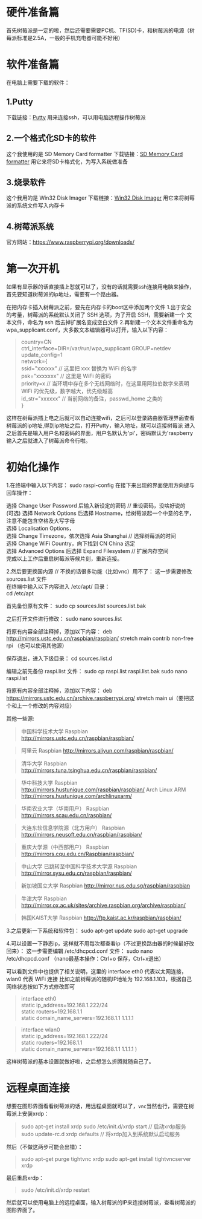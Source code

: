 # 硬件准备篇

首先树莓派是一定的啦，然后还需要需要PC机、TF(SD)卡，和树莓派的电源（树莓派标准是2.5A，一般的手机充电器可能不好用）

# 软件准备篇

在电脑上需要下载的软件：
## 1.Putty
下载链接：[Putty](https://www.putty.org)
用来连接ssh，可以用电脑远程操作树莓派
## 2.一个格式化SD卡的软件
这个我使用的是 SD Memory Card formatter
下载链接：[SD Memory Card formatter](https://www.sdcard.org)
用它来将SD卡格式化，为写入系统做准备
## 3.烧录软件
这个我用的是 Win32 Disk Imager
下载链接：[Win32 Disk Imager](https://jaist.dl.sourceforge.net/project/win32diskimager/Archive/)
用它来将树莓派的系统文件写入内存卡
## 4.树莓派系统
官方网站：https://www.raspberrypi.org/downloads/

# 第一次开机

如果有显示器的话直接插上怼就可以了，没有的话就需要ssh连接用电脑来操作，首先要知道树莓派的ip地址，需要有一个路由器。

在把内存卡插入树莓派之前，要先在内存卡的boot区中添加两个文件
1.出于安全的考量，树莓派的系统默认关闭了 SSH 选项，为了开启 SSH，需要新建一个
文本文件，命名为 ssh 后去掉扩展名变成空白文件
2.再新建一个文本文件重命名为 wpa_supplicant.conf，大多数文本编辑器可以打开，输入以下内容：
> country=CN  
ctrl_interface=DIR=/var/run/wpa_supplicant GROUP=netdev  
update_config=1  
network={  
  ssid="xxxxxx" // 这里把 xxx 替换为 WiFi 的名字  
  psk="xxxxxxx" // 这里是 WiFi 的密码  
  priority=x    // 当环境中存在多个无线网络时，在这里用阿拉伯数字来表明 WiFi 的优先级，数字越大，优先级越高  
  id_str="xxxxxx" // 当前网络的备注，passwd_home 之类的  
  }  

这样在树莓派插上电之后就可以自动连接wifi，之后可以登录路由器管理界面查看树莓派的ip地址,得到ip地址之后，打开Putty，输入地址，就可以连接树莓派
进入之后首先是输入用户名和密码的界面，用户名默认为'pi'，密码默认为'raspberry
输入之后就进入了树莓派命令行啦。

# 初始化操作

1.在终端中输入以下内容：
sudo raspi-config
在接下来出现的界面使用方向键与回车操作：

选择 Change User Password 后输入新设定的密码 // 重设密码，没啥好说的  
(可选) 选择 Network Options 后选择 Hostname，给树莓派起一个中意的名字，注意不能包含空格及大写字母  
选择 Localisation Options，  
选择 Change Timezone，依次选择 Asia Shanghai // 选择树莓派的时间  
选择 Change WiFi Country，向下找到 CN China 选定  
选择 Advanced Options 后选择 Expand Filesystem // 扩展内存空间  
完成以上工作后重启树莓派等候片刻，重新连接。  

2.然后要更换国内源 // 不换的话很多功能（比如vnc）用不了：
这一步需要修改 sources.list 文件  
在终端中输入以下内容进入 /etc/apt/ 目录：  
cd /etc/apt

首先备份原有文件：
sudo cp sources.list sources.list.bak

之后打开文件进行修改：
sudo nano sources.list

将原有内容全部注释掉，添加以下内容：
deb http://mirrors.ustc.edu.cn/raspbian/raspbian/ stretch main contrib non-free rpi  （也可以使用其他源）

保存退出，进入下级目录：
cd sources.list.d

编辑之前先备份 raspi.list 文件：
sudo cp raspi.list raspi.list.bak
sudo nano raspi.list

将原有内容全部注释掉，添加以下内容：
deb https://mirrors.ustc.edu.cn/archive.raspberrypi.org/ stretch main ui（要把这个和上一个修改的内容对应）

其他一些源:
> 中国科学技术大学
Raspbian http://mirrors.ustc.edu.cn/raspbian/raspbian/

> 阿里云
Raspbian http://mirrors.aliyun.com/raspbian/raspbian/

> 清华大学
Raspbian http://mirrors.tuna.tsinghua.edu.cn/raspbian/raspbian/

> 华中科技大学
Raspbian http://mirrors.hustunique.com/raspbian/raspbian/
Arch Linux ARM http://mirrors.hustunique.com/archlinuxarm/

> 华南农业大学（华南用户）
Raspbian http://mirrors.scau.edu.cn/raspbian/

> 大连东软信息学院源（北方用户）
Raspbian http://mirrors.neusoft.edu.cn/raspbian/raspbian/

> 重庆大学源（中西部用户）
Raspbian http://mirrors.cqu.edu.cn/Raspbian/raspbian/

> 中山大学 已跳转至中国科学技术大学源
Raspbian http://mirror.sysu.edu.cn/raspbian/raspbian/

> 新加坡国立大学
Raspbian http://mirror.nus.edu.sg/raspbian/raspbian

> 牛津大学
Raspbian http://mirror.ox.ac.uk/sites/archive.raspbian.org/archive/raspbian/

> 韩国KAIST大学
Raspbian http://ftp.kaist.ac.kr/raspbian/raspbian/

3.之后更新一下系统和软件包：
sudo apt-get update
sudo apt-get upgrade

4.可以设置一下静态ip，这样就不用每次都查看ip（不过更换路由器的时候最好改回来）：
这一步需要编辑 /etc/dhcpcd.conf 文件：
sudo nano /etc/dhcpcd.conf
（nano最基本操作：Ctrl+o 保存，Ctrl+x退出）

可以看到文件中也提供了相关说明，这里的 interface eth0 代表以太网连接，wlan0 代表 WiFi 连接
比如之前树莓派的随机IP地址为 192.168.1.103，根据自己网络状态按如下方式修改即可

>   interface eth0  
   static ip_address=192.168.1.222/24  
   static routers=192.168.1.1  
   static domain_name_servers=192.168.1.1 1.1.1.1  

>   interface wlan0  
   static ip_address=192.168.1.222/24  
   static routers=192.168.1.1  
   static domain_name_servers=192.168.1.1 1.1.1.1  )  

这样树莓派的基本设置就做好啦，之后想怎么折腾就随自己了。

# 远程桌面连接

想要在图形界面看看树莓派的话，用远程桌面就可以了，`vnc`当然也行，需要在树莓派上安装xrdp：

>sudo apt-get install xrdp
sudo /etc/init.d/xrdp start // 启动xrdp服务
sudo update-rc.d xrdp defaults // 将xrdp加入到系统默认启动服务

然后（不做这两步可能会出错）：

>sudo apt-get purge tightvnc xrdp
sudo apt-get install tightvncserver xrdp

最后重启xrdp：

>sudo /etc/init.d/xrdp restart

然后就可以使用电脑上的远程桌面，输入树莓派的IP来连接树莓派，查看树莓派的图形界面了。


